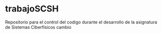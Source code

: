 # trabajoSCSH
Repositorio para el control del codigo durante el desarrollo de la asignatura de Sistemas Ciberfísicos
cambio
